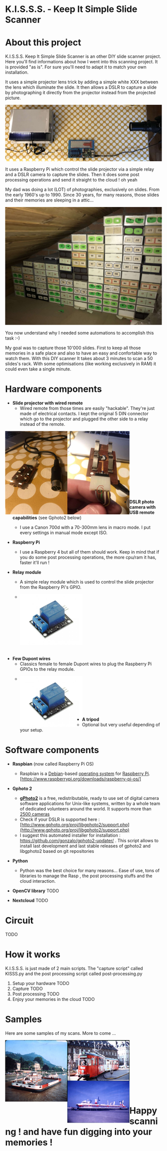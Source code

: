# K.I.S.S.S. - Keep It Simple Slide Scanner

# About this project
K.I.S.S.S. Keep It Simple Slide Scanner is an other DIY slide scanner project. Here you'll find informations about how I went into this scanning project. It is provided "as is". For sure you'll need to adapt it to match your own installation.

It uses a simple projector lens trick by adding a simple white XXX between the lens which illuminate the slide. It then allows a DSLR to capture a slide by photographing it directly from the projector instead from the projected picture. 

![KISSS - Keep It Simple Slide Scanner](https://github.com/storagebits/KISSS/blob/master/images/final.jpg?raw=true)

It uses a Raspberry Pi which control the slide projector via a simple relay and a DSLR camera to capture the slides. Then it does some post processing operations and send it straight to the cloud ! oh yeah

My dad was doing a lot (LOT) of photographies, exclusively on slides. From the early 1960's up to 1990. Since 30 years, for many reasons, those slides and their memories are sleeping in a attic...  

![KISSS - Keep It Simple Slide Scanner](https://github.com/storagebits/KISSS/blob/master/images/slidestock.jpg?raw=true)

You now understand why I needed some automations to accomplish this task :-)
   
My goal was to capture those 10'000 slides. First to keep all those memories in a safe place and also to have an easy and confortable way to watch them. With this DIY scanner It takes about 3 minutes to scan a 50 slides's rack. With some optimisations (like working exclusively in RAM) it could even take a single minute. 

# Hardware components
 - **Slide projector with wired remote**
	 - Wired remote from those times are easily "hackable". They're just made of electrical contacts. I kept the original 5 DIN connector which go to the projector and plugged the other side to a relay instead of the remote.
	
<center><a href="https://github.com/storagebits/KISSS/blob/master/images/remote1.jpg?raw=true" target="_blank"><img src="https://github.com/storagebits/KISSS/blob/master/images/remote1.jpg?raw=true" align="left" width="200" ></a>

<a href="https://github.com/storagebits/KISSS/blob/master/images/remote2.jpg?raw=true" target="_blank"><img src="https://github.com/storagebits/KISSS/blob/master/images/remote2.jpg?raw=true" align="left" width="200" ></a>
 </center>
 <br><br><br><br><br><br><br><br><br><br><br><br>

 
 - **DSLR photo camera with USB remote capabilities** (see Gphoto2 below)
	 - I use a Canon 700d with a 70-300mm lens in macro mode. I put every settings in manual mode except ISO.
	 
 - **Raspberry Pi** 
	 - I use a Raspberry 4 but all of them should work. Keep in mind that if you do some post processing operations, the more cpu/ram it has, faster it'll run !

 - **Relay module**
	 - A simple relay module which is used to control the slide projector from the Raspberry Pi's GPIO.
	 - <p><a href="https://github.com/storagebits/KISSS/blob/master/images/relay-module.jpg?raw=true" target="_blank"><img src="https://github.com/storagebits/KISSS/blob/master/images/relay-module.jpg?raw=true" align="left" width="200" ></a>
 </p>
 <br><br><br><br><br><br><br><br><br>
 
 - **Few Dupont wires**
	 - Classics female to female Dupont wires to plug the Raspberry Pi GPIOs to the relay module.
	 - <p><a href="https://github.com/storagebits/KISSS/blob/master/images/relay-module.jpg?raw=true" target="_blank"><img src="https://github.com/storagebits/KISSS/blob/master/images/relay-module.jpg?raw=true" align="left" width="200" ></a>
 </p>
 <br><br><br><br><br>

 - **A tripod**
	 - Optional but very useful depending of your setup. 
 
# Software components
 - **Raspbian** (now called Raspberry Pi OS)
	 - Raspbian is a [Debian](https://en.wikipedia.org/wiki/Debian "Debian")-based [operating system](https://en.wikipedia.org/wiki/Operating_system "Operating system") for [Raspberry Pi](https://en.wikipedia.org/wiki/Raspberry_Pi "Raspberry Pi"). [https://www.raspberrypi.org/downloads/raspberry-pi-os/]

- **Gphoto 2**
	- [**gPhoto2**](http://www.gphoto.org/proj/)  is a free, redistributable, ready to use set of digital camera software applications for Unix-like systems, written by a whole team of dedicated volunteers around the world. It supports more than  [2500 cameras](http://www.gphoto.org/proj/libgphoto2/support.php)
	- Check if your DSLR is supported here : [http://www.gphoto.org/proj/libgphoto2/support.php](http://www.gphoto.org/proj/libgphoto2/support.php)
	- I suggest this automated installer for installation : https://github.com/gonzalo/gphoto2-updater/  . This script allows to install last development and last stable releases of gphoto2 and libgphoto2 based on git repositories

- **Python**
	- Python was the best choice for many reasons... Ease of use, tons of libraries to manage the Rasp , the post processing stuffs and the cloud interaction.

- **OpenCV library**
TODO
- **Nextcloud**
TODO

# Circuit
TODO

# How it works
K.I.S.S.S. is just made of 2 main scripts. The "capture script" called KISSS.py and the post processing script called post-processing.py

 1. Setup your hardware
TODO
 2. Capture
TODO
 3. Post processing
TODO
 4. Enjoy your memories in the cloud
TODO

# Samples
Here are some samples of my scans. More to come ...

<a href="https://github.com/storagebits/KISSS/blob/master/images/exemple-italy-old.jpg?raw=true" target="_blank"><img src="https://github.com/storagebits/KISSS/blob/master/images/exemple-italy-old.jpg?raw=true" align="left" width="200" ></a>
<a href="https://github.com/storagebits/KISSS/blob/master/images/exemple-lille.jpg?raw=true"><img src="https://github.com/storagebits/KISSS/blob/master/images/exemple-lille.jpg?raw=true" align="left" width="200" ></a>
<a href="https://github.com/storagebits/KISSS/blob/master/images/exemple-calais.jpg?raw=true"><img src="https://github.com/storagebits/KISSS/blob/master/images/exemple-calais.jpg?raw=true" align="left" width="200" ></a>

<br><br><br><br><br><br><br><br><br><br>

#  Happy scanning ! and have fun digging into your memories !
<!--stackedit_data:
eyJoaXN0b3J5IjpbLTIyNDM2MjcwMywxOTgzMzY3MTI3LC02Mz
gxOTczNzYsMTAzOTg5NiwxMzE3MTQ3MTg0LDgyMTA3OTgxOCwt
MTE3Mjc4NzUwOSwtNTk2OTk2ODEsMTQ1NjgyODQyNSwtODI0Mj
YzNTkwLC00OTA5OTE0NzYsLTI1NzM4NDA3OCwtOTU2MDI0NDIw
LC01MDIyODU3OCwtOTU5ODk1MzMxLC0xMzcyMzI5MjE4LDIwND
I4NzEyNCwyMTYyNjg1MjIsLTE0NDA5NTg3ODAsLTQwMDQwNzk4
Ml19
-->